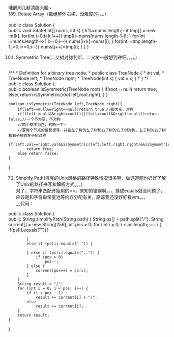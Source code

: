 睡醒刷几题清醒头脑~<br/>
189. Rotate Array（数组整体右移，没难度的。。。）<br/>
<br/>
public class Solution {<br/>
    public void rotate(int[] nums, int k) {
        k%=nums.length;
        int tmp[] = new int[k];
        for(int i=0;i<k;i++){
            tmp[i]=nums[nums.length-1-i];
        }
        for(int i=nums.length-k-1;i>=0;i--){
            nums[i+k]=nums[i];
        }
        for(int i=tmp.length-1,j=0;i>=0;i--){
            nums[j++]=tmp[i];
        }
    }
}

101. Symmetric Tree(二叉树对称判断，二叉树一般想到递归。。。。)<br/>
<br/>
/**
 * Definition for a binary tree node.
 * public class TreeNode {
 *     int val;
 *     TreeNode left;
 *     TreeNode right;
 *     TreeNode(int x) { val = x; }
 * }
 */<br/>
public class Solution {<br/>
    public boolean isSymmetric(TreeNode root) {
        if(root==null)
            return true;
        else{
            return isSymmetric(root.left,root.right);
        }
    }
    
    boolean isSymmetric(TreeNode left,TreeNode right){
        if(left==null&&right==null)return true;//都为空，对称
        if((left!=null&&right==null)||(left==null&&right!=null))return false;//一个不为空，不对称
        //两个都不为空，判断一下~
        //要两个节点的值都想等，并且左子树的左子树和右子树的右子树对称，左子树的右子树和右子树的左子树对称
        if(left.val==right.val&&isSymmetric(left.left,right.right)&&isSymmetric(left.right,right.left))
            return true;
        else return false;
    }
}

71. Simplify Path(坑爹的Unix风格的路径特殊情况很多啊，做这道题也好好了解了Unix的路径书写和解析方式。。。)<br/>
对了，字符串匹配开始用的==，未知的错误啊。。。换成equals就没问题了，应该是和字符串常量池等内存分配有关，原谅我还没好好看jvm。。。<br/>
 上代码：<br/>
 
 public class Solution {<br/>
    public String simplifyPath(String path) {
        String ps[] = path.split("/");
		String current[] = new String[256];
		int pos = 0;
		for (int i = 0; i < ps.length; i++) {
			if(ps[i].equals("")){
				
			}
			else if (ps[i].equals(".")) {

			} else if (ps[i].equals("..")) {
				if (pos > 0)
					pos--;
			} else {
				current[pos++] = ps[i];
			}
		}
		String result = "/";
		for (int i = 0; i < pos; i++) {
			if (i < pos - 1)
				result += current[i] + "/";
			else
				result += current[i];
		}
		return result;
    }
}

